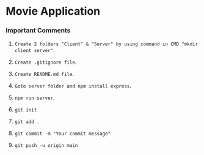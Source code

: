 # Movie Application

### Important Comments

1. `Create 2 folders "Client" & "Server" by using command in CMD "mkdir client server"`.

2. `Create .gitignore file`.

3. `Create README.md file`.

4. `Goto server folder and npm install express`.

5. `npm run server`.

6. `git init`

7. `git add .`

8. `git commit -m "Your commit message"`

9. `git push -u origin main`

